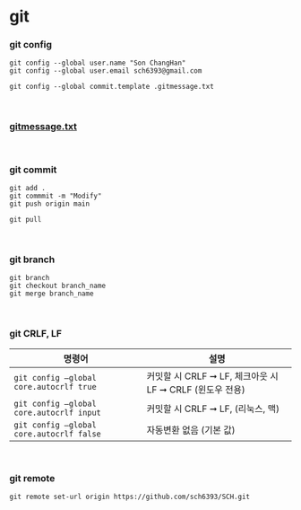 git
===

### git config
```
git config --global user.name "Son ChangHan"
git config --global user.email sch6393@gmail.com

git config --global commit.template .gitmessage.txt
```

<br>

### [gitmessage.txt](./gitmessage.txt.md)

<br>

### git commit
```
git add .
git commmit -m "Modify"
git push origin main

git pull
```

<br>

### git branch
```
git branch
git checkout branch_name
git merge branch_name
```

<br>

### git CRLF, LF
|명령어|설명|
|-|-|
|`git config –global core.autocrlf true`|커밋할 시 CRLF ➞ LF, 체크아웃 시 LF ➞ CRLF (윈도우 전용)|
|`git config –global core.autocrlf input`|커밋할 시 CRLF ➞ LF, (리눅스, 맥)|
|`git config –global core.autocrlf false`|자동변환 없음 (기본 값)|

<br>

### git remote
```
git remote set-url origin https://github.com/sch6393/SCH.git
```

<br>
